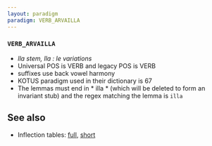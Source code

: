 ```yaml
---
layout: paradigm
paradigm: VERB_ARVAILLA
---
```

### ` VERB_ARVAILLA `

* _lla stem, lla : le variations_
* Universal POS is VERB and legacy POS is VERB
* suffixes use back vowel harmony
* KOTUS paradigm used in their dictionary is 67
* The lemmas must end in * illa * (which will be deleted to form an invariant stub) and the regex matching the lemma is ` illa `

## See also

* Inflection tables: [full](gen/A/arvailla.html), [short](gen/A/arvailla_wikt.html)

